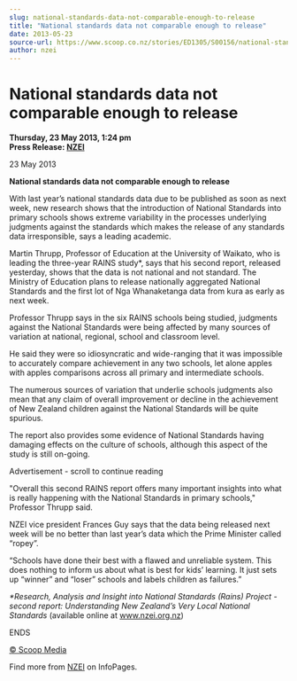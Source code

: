 ```yaml
---
slug: national-standards-data-not-comparable-enough-to-release
title: "National standards data not comparable enough to release"
date: 2013-05-23
source-url: https://www.scoop.co.nz/stories/ED1305/S00156/national-standards-data-not-comparable-enough-to-release.htm
author: nzei
---
```

National standards data not comparable enough to release
========================================================

**Thursday, 23 May 2013, 1:24 pm**  
**Press Release: [NZEI](https://info.scoop.co.nz/NZEI)**

23 May 2013

**National standards data not comparable enough to release**

With last year’s national standards data due to be published as soon as next week, new research shows that the introduction of National Standards into primary schools shows extreme variability in the processes underlying judgments against the standards which makes the release of any standards data irresponsible, says a leading academic.

Martin Thrupp, Professor of Education at the University of Waikato, who is leading the three-year RAINS study\*, says that his second report, released yesterday, shows that the data is not national and not standard. The Ministry of Education plans to release nationally aggregated National Standards and the first lot of Nga Whanaketanga data from kura as early as next week.

Professor Thrupp says in the six RAINS schools being studied, judgments against the National Standards were being affected by many sources of variation at national, regional, school and classroom level.

He said they were so idiosyncratic and wide-ranging that it was impossible to accurately compare achievement in any two schools, let alone apples with apples comparisons across all primary and intermediate schools.

The numerous sources of variation that underlie schools judgments also mean that any claim of overall improvement or decline in the achievement of New Zealand children against the National Standards will be quite spurious.

The report also provides some evidence of National Standards having damaging effects on the culture of schools, although this aspect of the study is still on-going.

Advertisement - scroll to continue reading





"Overall this second RAINS report offers many important insights into what is really happening with the National Standards in primary schools," Professor Thrupp said.

NZEI vice president Frances Guy says that the data being released next week will be no better than last year’s data which the Prime Minister called “ropey”.

“Schools have done their best with a flawed and unreliable system. This does nothing to inform us about what is best for kids’ learning. It just sets up “winner” and “loser” schools and labels children as failures.”

_\*Research, Analysis and Insight into National Standards (Rains) Project - second report: Understanding New Zealand’s Very Local National Standards_ (available online at www.nzei.org.nz)

ENDS

[© Scoop Media](http://www.scoop.co.nz/about/terms.html)

Find more from [NZEI](https://info.scoop.co.nz/NZEI) on InfoPages.